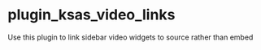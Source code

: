 plugin_ksas_video_links
====================

Use this plugin to link sidebar video widgets to source rather than embed